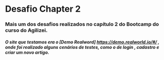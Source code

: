 # Desafio Chapter 2

### Mais um dos desafios realizados no capítulo 2 do Bootcamp do curso do Agilizei. 


##### O site que testamos era o [Demo Realword]  https://demo.realworld.io/#/ , onde foi realizado alguns cenários de testes, como o de login , cadastro e criar um novo artigo.



